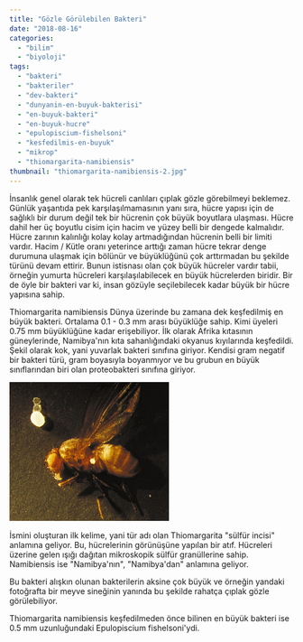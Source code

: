 ```yaml
---
title: "Gözle Görülebilen Bakteri"
date: "2018-08-16"
categories: 
  - "bilim"
  - "biyoloji"
tags: 
  - "bakteri"
  - "bakteriler"
  - "dev-bakteri"
  - "dunyanin-en-buyuk-bakterisi"
  - "en-buyuk-bakteri"
  - "en-buyuk-hucre"
  - "epulopiscium-fishelsoni"
  - "kesfedilmis-en-buyuk"
  - "mikrop"
  - "thiomargarita-namibiensis"
thumbnail: "thiomargarita-namibiensis-2.jpg"
---
```


İnsanlık genel olarak tek hücreli canlıları çıplak gözle görebilmeyi beklemez. Günlük yaşantıda pek karşılaşılmamasının yanı sıra, hücre yapısı için de sağlıklı bir durum değil tek bir hücrenin çok büyük boyutlara ulaşması. Hücre dahil her üç boyutlu cisim için hacim ve yüzey belli bir dengede kalmalıdır. Hücre zarının kalınlığı kolay kolay artmadığından hücrenin belli bir limiti vardır. Hacim / Kütle oranı yeterince arttığı zaman hücre tekrar denge durumuna ulaşmak için bölünür ve büyüklüğünü çok arttırmadan bu şekilde türünü devam ettirir. Bunun istisnası olan çok büyük hücreler vardır tabii, örneğin yumurta hücreleri karşılaşılabilecek en büyük hücrelerden biridir. Bir de öyle bir bakteri var ki, insan gözüyle seçilebilecek kadar büyük bir hücre yapısına sahip.

Thiomargarita namibiensis Dünya üzerinde bu zamana dek keşfedilmiş en büyük bakteri. Ortalama 0.1 - 0.3 mm arası büyüklüğe sahip. Kimi üyeleri 0.75 mm büyüklüğüne kadar erişebiliyor. İlk olarak Afrika kıtasının güneylerinde, Namibya'nın kıta sahanlığındaki okyanus kıyılarında keşfedildi. Şekil olarak kok, yani yuvarlak bakteri sınıfına giriyor. Kendisi gram negatif bir bakteri türü, gram boyasıyla boyanmıyor ve bu grubun en büyük sınıflarından biri olan proteobakteri sınıfına giriyor.

![Meyve sineği yanında Thiomargarita namibiensis](images/puzzle1.jpg)

İsmini oluşturan ilk kelime, yani tür adı olan Thiomargarita "sülfür incisi" anlamına geliyor. Bu, hücrelerinin görünüşüne yapılan bir atıf. Hücreleri üzerine gelen ışığı dağıtan mikroskopik sülfür granüllerine sahip. Namibiensis ise "Namibya'nın", "Namibya'dan" anlamına geliyor.

Bu bakteri alışkın olunan bakterilerin aksine çok büyük ve örneğin yandaki fotoğrafta bir meyve sineğinin yanında bu şekilde rahatça çıplak gözle görülebiliyor.

Thiomargarita namibiensis keşfedilmeden önce bilinen en büyük bakteri ise 0.5 mm uzunluğundaki Epulopiscium fishelsoni'ydi.
